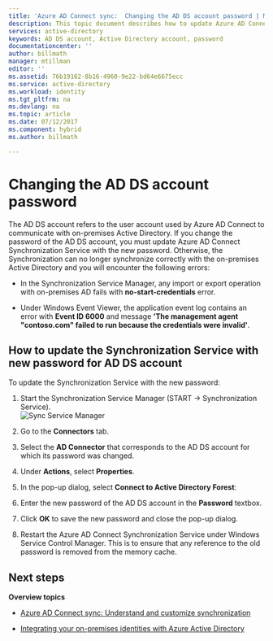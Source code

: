 ```yaml
---
title: 'Azure AD Connect sync:  Changing the AD DS account password | Microsoft Docs'
description: This topic document describes how to update Azure AD Connect after the password of the AD DS account is changed.
services: active-directory
keywords: AD DS account, Active Directory account, password
documentationcenter: ''
author: billmath
manager: mtillman
editor: ''
ms.assetid: 76b19162-8b16-4960-9e22-bd64e6675ecc
ms.service: active-directory
ms.workload: identity
ms.tgt_pltfrm: na
ms.devlang: na
ms.topic: article
ms.date: 07/12/2017
ms.component: hybrid
ms.author: billmath

---
```

# Changing the AD DS account password
The AD DS account refers to the user account used by Azure AD Connect to communicate with on-premises Active Directory. If you change the password of the AD DS account, you must update Azure AD Connect Synchronization Service with the new password. Otherwise, the Synchronization can no longer synchronize correctly with the on-premises Active Directory and you will encounter the following errors:

* In the Synchronization Service Manager, any import or export operation with on-premises AD fails with **no-start-credentials** error.

* Under Windows Event Viewer, the application event log contains an error with **Event ID 6000** and message **'The management agent "contoso.com" failed to run because the credentials were invalid'**.


## How to update the Synchronization Service with new password for AD DS account
To update the Synchronization Service with the new password:

1. Start the Synchronization Service Manager (START → Synchronization Service).
</br>![Sync Service Manager](./media/active-directory-aadconnectsync-service-manager-ui/startmenu.png)  

2. Go to the **Connectors** tab.

3. Select the **AD Connector** that corresponds to the AD DS account for which its password was changed.

4. Under **Actions**, select **Properties**.

5. In the pop-up dialog, select **Connect to Active Directory Forest**:

6. Enter the new password of the AD DS account in the **Password** textbox.

7. Click **OK** to save the new password and close the pop-up dialog.

8. Restart the Azure AD Connect Synchronization Service under Windows Service Control Manager. This is to ensure that any reference to the old password is removed from the memory cache.

## Next steps
**Overview topics**

* [Azure AD Connect sync: Understand and customize synchronization](active-directory-aadconnectsync-whatis.md)

* [Integrating your on-premises identities with Azure Active Directory](active-directory-aadconnect.md)
